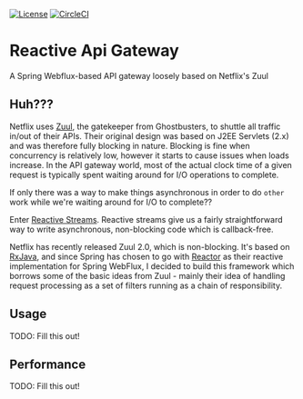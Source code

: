 [![License](https://img.shields.io/badge/License-Apache%202.0-blue.svg)](https://opensource.org/licenses/Apache-2.0)
[![CircleCI](https://circleci.com/gh/craig-rueda/gateway/tree/master.svg?style=svg)](https://circleci.com/gh/craig-rueda/gateway/tree/master)

# Reactive Api Gateway

A Spring Webflux-based API gateway loosely based on Netflix's Zuul

## Huh???

Netflix uses [Zuul](https://github.com/Netflix/zuul/wiki), the gatekeeper from Ghostbusters, to shuttle all traffic in/out of their APIs. Their original design
was based on J2EE Servlets (2.x) and was therefore fully blocking in nature. Blocking is fine when concurrency is relatively low,
however it starts to cause issues when loads increase. In the API gateway world, most of the actual clock time of a given request 
is typically spent waiting around for I/O operations to complete.

If only there was a way to make things asynchronous in order to do `other` work while we're waiting around for I/O to complete??

Enter [Reactive Streams](https://en.wikipedia.org/wiki/Reactive_Streams). Reactive streams give us a fairly straightforward 
way to write asynchronous, non-blocking code which is callback-free.

Netflix has recently released Zuul 2.0, which is non-blocking. It's based on [RxJava](https://github.com/ReactiveX/RxJava/wiki), 
and since Spring has chosen to go with [Reactor](https://projectreactor.io/) as their reactive implementation for 
Spring WebFlux, I decided to build this framework which borrows some of the basic ideas from Zuul - mainly their idea of 
handling request processing as a set of filters running as a chain of responsibility.

## Usage

TODO: Fill this out!

## Performance

TODO: Fill this out!